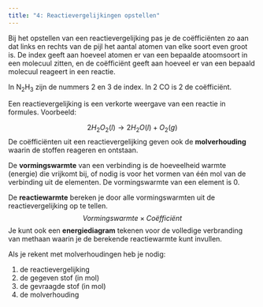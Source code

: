 ```yaml
---
title: "4: Reactievergelijkingen opstellen"
---
```

Bij het opstellen van een reactievergelijking pas je de coëfficiënten zo aan dat links en rechts van de pijl het aantal atomen van elke soort even groot is. De index geeft aan hoeveel atomen er van een bepaalde atoomsoort in een molecuul zitten, en de coëfficiënt geeft aan hoeveel er van een bepaald molecuul reageert in een reactie.

In N<sub>2</sub>H<sub>3</sub> zijn de nummers 2 en 3 de index.
In 2 CO is 2 de coëfficiënt.

Een reactievergelijking is een verkorte weergave van een reactie in formules. Voorbeeld:

$$
2 H_{2}O_{2} (l) \rightarrow 2 H_{2}O (l) + O_{2} (g)
$$
De coëfficiënten uit een reactievergelijking geven ook de **molverhouding** waarin de stoffen
reageren en ontstaan. 

De **vormingswarmte** van een verbinding is de hoeveelheid warmte (energie) die vrijkomt bij, of nodig is voor het vormen van één mol van de verbinding uit de elementen. De vormingswarmte van een element is 0.

De **reactiewarmte** bereken je door alle vormingswarmten uit de reactievergelijking op te tellen.
$$
Vormingswarmte \times Coëfficiënt
$$
Je kunt ook een **energiediagram** tekenen voor de volledige verbranding van methaan waarin je de berekende reactiewarmte kunt invullen.

Als je rekent met molverhoudingen heb je nodig:
1. de reactievergelijking
2. de gegeven stof (in mol)
3. de gevraagde stof (in mol)
4. de molverhouding
